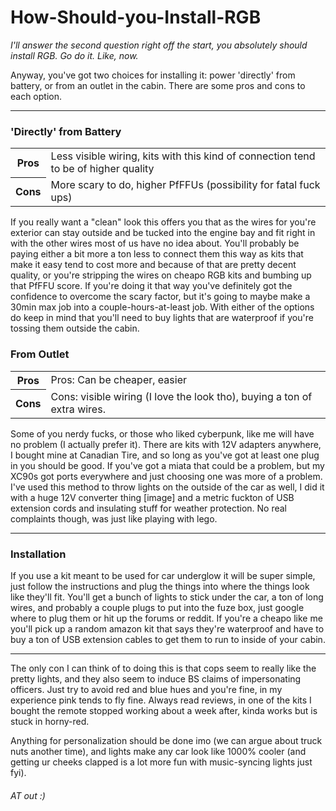 # How-Should-you-Install-RGB
*I'll answer the second question right off the start, you absolutely should install RGB. Go do it. Like, now.*

Anyway, you've got two choices for installing it: power 'directly' from battery, or from an outlet in the cabin. There are some pros and cons to each option. 

---

### 'Directly' from Battery
<table>
    <tr>
        <th>Pros</th>
        <td>Less visible wiring, kits with this kind of connection tend to be of higher quality</td>
    </tr>
    <tr>
        <th>Cons</th>
        <td>More scary to do, higher PfFFUs (possibility for fatal fuck ups)</td>
    </tr>
</table>

If you really want a "clean" look this offers you that as the wires for you're exterior can stay outside and be tucked into the engine bay and fit right in with the other wires most of us have no idea about. You'll probably be paying either a bit more a ton less to connect them this way as kits that make it easy tend to cost more and because of that are pretty decent quality, or you're stripping the wires on cheapo RGB kits and bumbing up that PfFFU score. If you're doing it that way you've definitely got the confidence to overcome the scary factor, but it's going to maybe make a 30min max job into a couple-hours-at-least job. With either of the options do keep in mind that you'll need to buy lights that are waterproof if you're tossing them outside the cabin.

### From Outlet
<table>
    <tr>
        <th>Pros</th>
        <td>Pros: Can be cheaper, easier</td>
    </tr>
    <tr>
        <th>Cons</th>
        <td>Cons: visible wiring (I love the look tho), buying a ton of extra wires.</td>
    </tr>
</table>
Some of you nerdy fucks, or those who liked cyberpunk, like me will have no problem (I actually prefer it). There are kits with 12V adapters anywhere, I bought mine at Canadian Tire, and so long as you've got at least one plug in you should be good. If you've got a miata that could be a problem, but my XC90s got ports everywhere and just choosing one was more of a problem. I've used this method to throw lights on the outside of the car as well, I did it with a huge 12V converter thing [image] and a metric fuckton of USB extension cords and insulating stuff for weather protection. No real complaints though, was just like playing with lego.

---

### Installation
If you use a kit meant to be used for car underglow it will be super simple, just follow the instructions and plug the things into where the things look like they'll fit. You'll get a bunch of lights to stick under the car, a ton of long wires, and probably a couple plugs to put into the fuze box, just google where to plug them or hit up the forums or reddit. If you're a cheapo like me you'll pick up a random amazon kit that says they're waterproof and have to buy a ton of USB extension cables to get them to run to inside of your cabin. 

---

The only con I can think of to doing this is that cops seem to really like the pretty lights, and they also seem to induce BS claims of impersonating officers. Just try to avoid red and blue hues and you're fine, in my experience pink tends to fly fine. Always read reviews, in one of the kits I bought the remote stopped working about a week after, kinda works but is stuck in horny-red.

Anything for personalization should be done imo (we can argue about truck nuts another time), and lights make any car look like 1000% cooler (and getting ur cheeks clapped is a lot more fun with music-syncing lights just fyi). 

###### AT out :)
